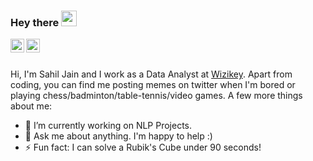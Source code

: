 ### Hey there <img src="https://media.giphy.com/media/hvRJCLFzcasrR4ia7z/giphy.gif" width="25px">
<a href="https://twitter.com/sjsahiljain">
  <img align="left" alt="Sahil Jain" | Twitter" width="22px" src="https://cdn.jsdelivr.net/npm/simple-icons@v3/icons/twitter.svg" />
</a>
<a href="https://www.linkedin.com/in/sahil-jain-717827142/">
  <img align="left" alt="Sahil's LinkdeIN" width="22px" src="https://cdn.jsdelivr.net/npm/simple-icons@v3/icons/linkedin.svg" />
</a>
                               
<br />
<br />

Hi, I'm Sahil Jain and I work as a Data Analyst at [Wizikey](https://wizikey.com/). Apart from coding, you can find me posting memes on twitter when I'm bored or playing chess/badminton/table-tennis/video games. A few more things about me:
<br />

- 🔭 I’m currently working on NLP Projects.
- 💬 Ask me about anything. I'm happy to help :)
- ⚡ Fun fact: I can solve a Rubik's Cube under 90 seconds!
